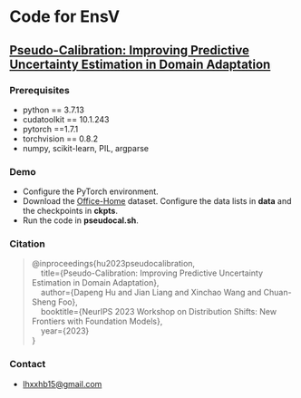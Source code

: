 # Code for **EnsV**

## [**Pseudo-Calibration: Improving Predictive Uncertainty Estimation in Domain Adaptation**](https://openreview.net/forum?id=YV3MJo1uRa)

### Prerequisites
- python == 3.7.13 
- cudatoolkit == 10.1.243
- pytorch ==1.7.1
- torchvision == 0.8.2
- numpy, scikit-learn, PIL, argparse

### Demo

- Configure the PyTorch environment.
- Download the [Office-Home](https://www.hemanthdv.org/officeHomeDataset.html) dataset. Configure the data lists in **data** and the checkpoints in **ckpts**.
- Run the code in **pseudocal.sh**.


### Citation

> @inproceedings{hu2023pseudocalibration,  
> &nbsp; &nbsp;  title={Pseudo-Calibration: Improving Predictive Uncertainty Estimation in Domain Adaptation},  
> &nbsp; &nbsp;  author={Dapeng Hu and Jian Liang and Xinchao Wang and Chuan-Sheng Foo},  
> &nbsp; &nbsp;  booktitle={NeurIPS 2023 Workshop on Distribution Shifts: New Frontiers with Foundation Models},   
> &nbsp; &nbsp;  year={2023}  
> }


### Contact

- [lhxxhb15@gmail.com](lhxxhb15@gmail.com)

